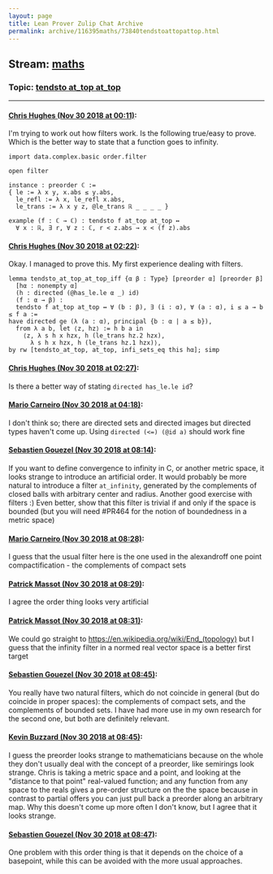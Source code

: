 ```yaml
---
layout: page
title: Lean Prover Zulip Chat Archive 
permalink: archive/116395maths/73840tendstoattopattop.html
---
```


## Stream: [maths](index.html)
### Topic: [tendsto at_top at_top](73840tendstoattopattop.html)

---

#### [Chris Hughes (Nov 30 2018 at 00:11)](https://leanprover.zulipchat.com/#narrow/stream/116395-maths/topic/tendsto%20at_top%20at_top/near/148827429):
I'm trying to work out how filters work. Is the following true/easy to prove. Which is the better way to state that a function goes to infinity.

```lean
import data.complex.basic order.filter

open filter

instance : preorder ℂ :=
{ le := λ x y, x.abs ≤ y.abs,
  le_refl := λ x, le_refl x.abs,
  le_trans := λ x y z, @le_trans ℝ _ _ _ _ }

example (f : ℂ → ℂ) : tendsto f at_top at_top ↔ 
  ∀ x : ℝ, ∃ r, ∀ z : ℂ, r < z.abs → x < (f z).abs 
```

#### [Chris Hughes (Nov 30 2018 at 02:22)](https://leanprover.zulipchat.com/#narrow/stream/116395-maths/topic/tendsto%20at_top%20at_top/near/148833438):
Okay. I managed to prove this. My first experience dealing with filters.
```lean
lemma tendsto_at_top_at_top_iff {α β : Type} [preorder α] [preorder β] 
  [hα : nonempty α] 
  (h : directed (@has_le.le α _) id)
  (f : α → β) : 
  tendsto f at_top at_top ↔ ∀ (b : β), ∃ (i : α), ∀ (a : α), i ≤ a → b ≤ f a :=
have directed ge (λ (a : α), principal {b : α | a ≤ b}),
  from λ a b, let ⟨z, hz⟩ := h b a in 
    ⟨z, λ s h x hzx, h (le_trans hz.2 hzx), 
      λ s h x hzx, h (le_trans hz.1 hzx)⟩,
by rw [tendsto_at_top, at_top, infi_sets_eq this hα]; simp
```

#### [Chris Hughes (Nov 30 2018 at 02:27)](https://leanprover.zulipchat.com/#narrow/stream/116395-maths/topic/tendsto%20at_top%20at_top/near/148833637):
Is there a better way of stating `directed has_le.le id`?

#### [Mario Carneiro (Nov 30 2018 at 04:18)](https://leanprover.zulipchat.com/#narrow/stream/116395-maths/topic/tendsto%20at_top%20at_top/near/148837870):
I don't think so; there are directed sets and directed images but directed types haven't come up. Using `directed (<=) (@id a)` should work fine

#### [Sebastien Gouezel (Nov 30 2018 at 08:14)](https://leanprover.zulipchat.com/#narrow/stream/116395-maths/topic/tendsto%20at_top%20at_top/near/148845760):
If you want to define convergence to infinity in C, or another metric space, it looks strange to introduce an artificial order. It would probably be more natural to introduce a filter `at_infinity`, generated by the complements of closed balls with arbitrary center and radius. Another good exercise with filters :) Even better, show that this filter is trivial if and only if the space is bounded (but you will need #PR464 for the notion of boundedness in a metric space)

#### [Mario Carneiro (Nov 30 2018 at 08:28)](https://leanprover.zulipchat.com/#narrow/stream/116395-maths/topic/tendsto%20at_top%20at_top/near/148846186):
I guess that the usual filter here is the one used in the alexandroff one point compactification - the complements of compact sets

#### [Patrick Massot (Nov 30 2018 at 08:29)](https://leanprover.zulipchat.com/#narrow/stream/116395-maths/topic/tendsto%20at_top%20at_top/near/148846197):
I agree the order thing looks very artificial

#### [Patrick Massot (Nov 30 2018 at 08:31)](https://leanprover.zulipchat.com/#narrow/stream/116395-maths/topic/tendsto%20at_top%20at_top/near/148846260):
We could go straight to https://en.wikipedia.org/wiki/End_(topology) but I guess that the infinity filter in a normed real vector space is a better first target

#### [Sebastien Gouezel (Nov 30 2018 at 08:45)](https://leanprover.zulipchat.com/#narrow/stream/116395-maths/topic/tendsto%20at_top%20at_top/near/148846681):
You really have two natural filters, which do not coincide in general (but do coincide in proper spaces): the complements of compact sets, and the complements of bounded sets. I have had more use in my own research for the second one, but both are definitely relevant.

#### [Kevin Buzzard (Nov 30 2018 at 08:45)](https://leanprover.zulipchat.com/#narrow/stream/116395-maths/topic/tendsto%20at_top%20at_top/near/148846684):
I guess the preorder looks strange to mathematicians because on the whole they don't usually deal with the concept of a preorder, like semirings look strange. Chris is taking a metric space and a point, and looking at the "distance to that point" real-valued function; and any function from any space to the reals gives a pre-order structure on the the space because in contrast to partial offers you can just pull back a preorder along an arbitrary map. Why this doesn't come up more often I don't know, but I agree that it looks strange.

#### [Sebastien Gouezel (Nov 30 2018 at 08:47)](https://leanprover.zulipchat.com/#narrow/stream/116395-maths/topic/tendsto%20at_top%20at_top/near/148846741):
One problem with this order thing is that it depends on the choice of a basepoint, while this can be avoided with the more usual approaches.

